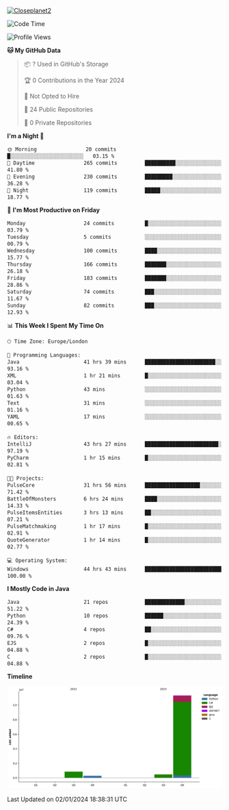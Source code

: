 [![Closeplanet2](https://github-readme-stats.vercel.app/api?username=Closeplanet2&show_icons=true&theme=tokyonight&count_private=true)]([https://github.com/Closeplanet2])

<!--START_SECTION:waka-->
![Code Time](http://img.shields.io/badge/Code%20Time-275%20hrs%2030%20mins-blue)

![Profile Views](http://img.shields.io/badge/Profile%20Views-2-blue)

**🐱 My GitHub Data** 

> 📦 ? Used in GitHub's Storage 
 > 
> 🏆 0 Contributions in the Year 2024
 > 
> 🚫 Not Opted to Hire
 > 
> 📜 24 Public Repositories 
 > 
> 🔑 0 Private Repositories 
 > 
**I'm a Night 🦉** 

```text
🌞 Morning                20 commits          █░░░░░░░░░░░░░░░░░░░░░░░░   03.15 % 
🌆 Daytime                265 commits         ██████████░░░░░░░░░░░░░░░   41.80 % 
🌃 Evening                230 commits         █████████░░░░░░░░░░░░░░░░   36.28 % 
🌙 Night                  119 commits         █████░░░░░░░░░░░░░░░░░░░░   18.77 % 
```
📅 **I'm Most Productive on Friday** 

```text
Monday                   24 commits          █░░░░░░░░░░░░░░░░░░░░░░░░   03.79 % 
Tuesday                  5 commits           ░░░░░░░░░░░░░░░░░░░░░░░░░   00.79 % 
Wednesday                100 commits         ████░░░░░░░░░░░░░░░░░░░░░   15.77 % 
Thursday                 166 commits         ███████░░░░░░░░░░░░░░░░░░   26.18 % 
Friday                   183 commits         ███████░░░░░░░░░░░░░░░░░░   28.86 % 
Saturday                 74 commits          ███░░░░░░░░░░░░░░░░░░░░░░   11.67 % 
Sunday                   82 commits          ███░░░░░░░░░░░░░░░░░░░░░░   12.93 % 
```


📊 **This Week I Spent My Time On** 

```text
🕑︎ Time Zone: Europe/London

💬 Programming Languages: 
Java                     41 hrs 39 mins      ███████████████████████░░   93.16 % 
XML                      1 hr 21 mins        █░░░░░░░░░░░░░░░░░░░░░░░░   03.04 % 
Python                   43 mins             ░░░░░░░░░░░░░░░░░░░░░░░░░   01.63 % 
Text                     31 mins             ░░░░░░░░░░░░░░░░░░░░░░░░░   01.16 % 
YAML                     17 mins             ░░░░░░░░░░░░░░░░░░░░░░░░░   00.65 % 

🔥 Editors: 
IntelliJ                 43 hrs 27 mins      ████████████████████████░   97.19 % 
PyCharm                  1 hr 15 mins        █░░░░░░░░░░░░░░░░░░░░░░░░   02.81 % 

🐱‍💻 Projects: 
PulseCore                31 hrs 56 mins      ██████████████████░░░░░░░   71.42 % 
BattleOfMonsters         6 hrs 24 mins       ████░░░░░░░░░░░░░░░░░░░░░   14.33 % 
PulseItemsEntities       3 hrs 13 mins       ██░░░░░░░░░░░░░░░░░░░░░░░   07.21 % 
PulseMatchmaking         1 hr 17 mins        █░░░░░░░░░░░░░░░░░░░░░░░░   02.91 % 
QuoteGenerator           1 hr 14 mins        █░░░░░░░░░░░░░░░░░░░░░░░░   02.77 % 

💻 Operating System: 
Windows                  44 hrs 43 mins      █████████████████████████   100.00 % 
```

**I Mostly Code in Java** 

```text
Java                     21 repos            █████████████░░░░░░░░░░░░   51.22 % 
Python                   10 repos            ██████░░░░░░░░░░░░░░░░░░░   24.39 % 
C#                       4 repos             ██░░░░░░░░░░░░░░░░░░░░░░░   09.76 % 
EJS                      2 repos             █░░░░░░░░░░░░░░░░░░░░░░░░   04.88 % 
C                        2 repos             █░░░░░░░░░░░░░░░░░░░░░░░░   04.88 % 
```



**Timeline**

![Lines of Code chart](https://raw.githubusercontent.com/Closeplanet2/Closeplanet2/main/assets/bar_graph.png)


 Last Updated on 02/01/2024 18:38:31 UTC
<!--END_SECTION:waka-->
